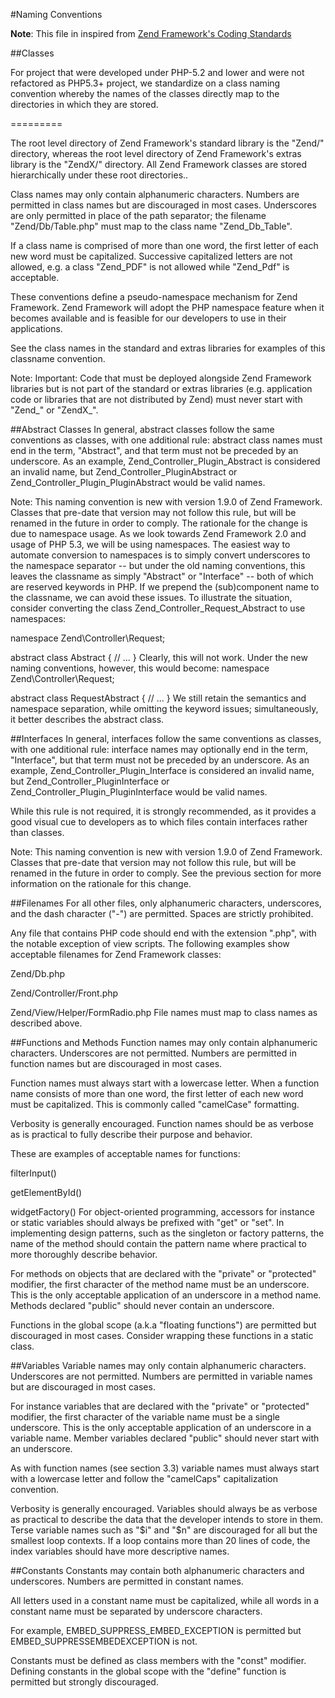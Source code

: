 #Naming Conventions

**Note**: This file in inspired from [Zend Framework's Coding Standards](http://framework.zend.com/manual/1.12/en/coding-standard.naming-conventions.html)

##Classes

For project that were developed under PHP-5.2 and lower and were not refactored as PHP5.3+ project, we standardize on a class naming convention whereby the names of the classes directly map to the directories in which they are stored.

=========

The root level directory of Zend Framework's standard library is the "Zend/" directory, whereas the root level directory of Zend Framework's extras library is the "ZendX/" directory. All Zend Framework classes are stored hierarchically under these root directories..

Class names may only contain alphanumeric characters. Numbers are permitted in class names but are discouraged in most cases. Underscores are only permitted in place of the path separator; the filename "Zend/Db/Table.php" must map to the class name "Zend_Db_Table".

If a class name is comprised of more than one word, the first letter of each new word must be capitalized. Successive capitalized letters are not allowed, e.g. a class "Zend_PDF" is not allowed while "Zend_Pdf" is acceptable.

These conventions define a pseudo-namespace mechanism for Zend Framework. Zend Framework will adopt the PHP namespace feature when it becomes available and is feasible for our developers to use in their applications.

See the class names in the standard and extras libraries for examples of this classname convention.

Note: Important: Code that must be deployed alongside Zend Framework libraries but is not part of the standard or extras libraries (e.g. application code or libraries that are not distributed by Zend) must never start with "Zend_" or "ZendX_".

##Abstract Classes
In general, abstract classes follow the same conventions as classes, with one additional rule: abstract class names must end in the term, "Abstract", and that term must not be preceded by an underscore. As an example, Zend_Controller_Plugin_Abstract is considered an invalid name, but Zend_Controller_PluginAbstract or Zend_Controller_Plugin_PluginAbstract would be valid names.

Note: This naming convention is new with version 1.9.0 of Zend Framework. Classes that pre-date that version may not follow this rule, but will be renamed in the future in order to comply.
The rationale for the change is due to namespace usage. As we look towards Zend Framework 2.0 and usage of PHP 5.3, we will be using namespaces. The easiest way to automate conversion to namespaces is to simply convert underscores to the namespace separator -- but under the old naming conventions, this leaves the classname as simply "Abstract" or "Interface" -- both of which are reserved keywords in PHP. If we prepend the (sub)component name to the classname, we can avoid these issues.
To illustrate the situation, consider converting the class Zend_Controller_Request_Abstract to use namespaces:

namespace Zend\Controller\Request;

abstract class Abstract
{
    // ...
}
Clearly, this will not work. Under the new naming conventions, however, this would become:
namespace Zend\Controller\Request;

abstract class RequestAbstract
{
    // ...
}
We still retain the semantics and namespace separation, while omitting the keyword issues; simultaneously, it better describes the abstract class.

##Interfaces
In general, interfaces follow the same conventions as classes, with one additional rule: interface names may optionally end in the term, "Interface", but that term must not be preceded by an underscore. As an example, Zend_Controller_Plugin_Interface is considered an invalid name, but Zend_Controller_PluginInterface or Zend_Controller_Plugin_PluginInterface would be valid names.

While this rule is not required, it is strongly recommended, as it provides a good visual cue to developers as to which files contain interfaces rather than classes.

Note: This naming convention is new with version 1.9.0 of Zend Framework. Classes that pre-date that version may not follow this rule, but will be renamed in the future in order to comply. See the previous section for more information on the rationale for this change.

##Filenames
For all other files, only alphanumeric characters, underscores, and the dash character ("-") are permitted. Spaces are strictly prohibited.

Any file that contains PHP code should end with the extension ".php", with the notable exception of view scripts. The following examples show acceptable filenames for Zend Framework classes:

Zend/Db.php

Zend/Controller/Front.php

Zend/View/Helper/FormRadio.php
File names must map to class names as described above.

##Functions and Methods
Function names may only contain alphanumeric characters. Underscores are not permitted. Numbers are permitted in function names but are discouraged in most cases.

Function names must always start with a lowercase letter. When a function name consists of more than one word, the first letter of each new word must be capitalized. This is commonly called "camelCase" formatting.

Verbosity is generally encouraged. Function names should be as verbose as is practical to fully describe their purpose and behavior.

These are examples of acceptable names for functions:

filterInput()

getElementById()

widgetFactory()
For object-oriented programming, accessors for instance or static variables should always be prefixed with "get" or "set". In implementing design patterns, such as the singleton or factory patterns, the name of the method should contain the pattern name where practical to more thoroughly describe behavior.

For methods on objects that are declared with the "private" or "protected" modifier, the first character of the method name must be an underscore. This is the only acceptable application of an underscore in a method name. Methods declared "public" should never contain an underscore.

Functions in the global scope (a.k.a "floating functions") are permitted but discouraged in most cases. Consider wrapping these functions in a static class.

##Variables
Variable names may only contain alphanumeric characters. Underscores are not permitted. Numbers are permitted in variable names but are discouraged in most cases.

For instance variables that are declared with the "private" or "protected" modifier, the first character of the variable name must be a single underscore. This is the only acceptable application of an underscore in a variable name. Member variables declared "public" should never start with an underscore.

As with function names (see section 3.3) variable names must always start with a lowercase letter and follow the "camelCaps" capitalization convention.

Verbosity is generally encouraged. Variables should always be as verbose as practical to describe the data that the developer intends to store in them. Terse variable names such as "$i" and "$n" are discouraged for all but the smallest loop contexts. If a loop contains more than 20 lines of code, the index variables should have more descriptive names.

##Constants
Constants may contain both alphanumeric characters and underscores. Numbers are permitted in constant names.

All letters used in a constant name must be capitalized, while all words in a constant name must be separated by underscore characters.

For example, EMBED_SUPPRESS_EMBED_EXCEPTION is permitted but EMBED_SUPPRESSEMBEDEXCEPTION is not.

Constants must be defined as class members with the "const" modifier. Defining constants in the global scope with the "define" function is permitted but strongly discouraged.
